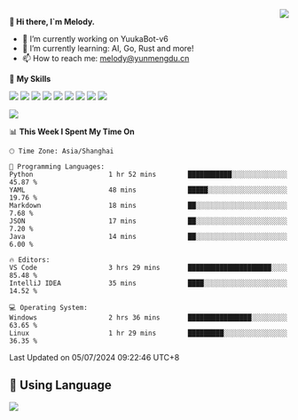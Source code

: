 <a href="#">
  <img align="right" src="https://github-readme-stats.vercel.app/api?username=melodyyuuka&count_private=true&show_icons=true" />
</a>

**👋 Hi there, I`m Melody.**

- 🔭 I’m currently working on YuukaBot-v6
- 🌱 I’m currently learning: AI, Go, Rust and more!
- 📫 How to reach me: melody@yunmengdu.cn

🌟 **My Skills** 

![](https://img.shields.io/badge/-Python-3e74a2?style=flat-square&logo=Python&logoColor=fff)
![](https://img.shields.io/badge/-Java-007396?style=flat-square&logo=OpenJDK&logoColor=fff)
![](https://img.shields.io/badge/-Node.js-339933?style=flat-square&logo=Node.js&logoColor=fff)
![](https://img.shields.io/badge/-Git-f05032?style=flat-square&logo=git&logoColor=fff)
![](https://img.shields.io/badge/-PostgreSQL-4169e1?style=flat-square&logo=PostgreSQL&logoColor=fff)
![](https://img.shields.io/badge/-Rust-000000?style=flat-square&logo=rust&logoColor=fff)
![](https://img.shields.io/badge/-VSCode-007acc?style=flat-square&logo=Visual-Studio-Code&logoColor=fff)
![](https://img.shields.io/badge/-FastAPI-009688?style=flat-square&logo=FastAPI&logoColor=fff)
![](https://img.shields.io/badge/-Linux-000000?style=flat-square&logo=Linux&logoColor=fff)


![](https://wakatime.com/badge/user/fa6dc0e2-47c5-4d2d-ae45-69fec6f2122c.svg)

<!--START_SECTION:waka-->
📊 **This Week I Spent My Time On** 

```text
🕑︎ Time Zone: Asia/Shanghai

💬 Programming Languages: 
Python                   1 hr 52 mins        ███████████░░░░░░░░░░░░░░   45.87 % 
YAML                     48 mins             █████░░░░░░░░░░░░░░░░░░░░   19.76 % 
Markdown                 18 mins             ██░░░░░░░░░░░░░░░░░░░░░░░    7.68 % 
JSON                     17 mins             ██░░░░░░░░░░░░░░░░░░░░░░░    7.20 % 
Java                     14 mins             ██░░░░░░░░░░░░░░░░░░░░░░░    6.00 % 

🔥 Editors: 
VS Code                  3 hrs 29 mins       █████████████████████░░░░   85.48 % 
IntelliJ IDEA            35 mins             ████░░░░░░░░░░░░░░░░░░░░░   14.52 % 

💻 Operating System: 
Windows                  2 hrs 36 mins       ████████████████░░░░░░░░░   63.65 % 
Linux                    1 hr 29 mins        █████████░░░░░░░░░░░░░░░░   36.35 % 
```


 Last Updated on 05/07/2024 09:22:46 UTC+8
<!--END_SECTION:waka-->

## 🥰 **Using Language**

![](https://github-readme-stats.vercel.app/api/wakatime?username=MelodyYuyuko&layout=compact&hide_border=true)
